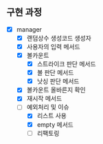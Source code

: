 ##  구현 과정
- [x] manager
    - [x] 랜덤상수 생성코드 생성자
    - [x] 사용자의 입력 메서드
    - [x] 볼카운트
      - [x] 스트라이크 판단 메서드
      - [x] 볼 판단 메서드
      - [x] 낫싱 판단 메서드
    - [x] 볼카운트 올바른지 확인
    - [x] 재시작 메서드
    - [ ] 예외처리 및 이슈 
      - [x] 리스트 사용
      - [x] empty 메서드
      - [ ] 리팩토링